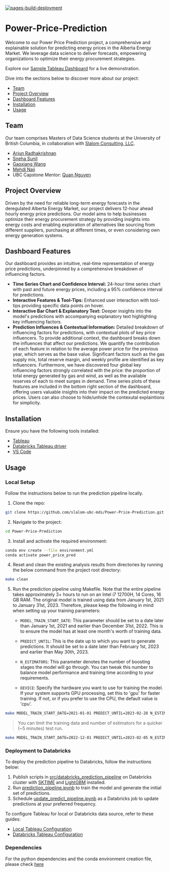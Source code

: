 [![pages-build-deployment](https://github.com/slalom-ubc-mds/Power-Price-Prediction/actions/workflows/pages/pages-build-deployment/badge.svg)](https://github.com/slalom-ubc-mds/Power-Price-Prediction/actions/workflows/pages/pages-build-deployment)

# Power-Price-Prediction

Welcome to our Power Price Prediction project, a comprehensive and explainable solution for predicting energy prices in the Alberta Energy Market. We leverage data science to deliver forecasts, empowering organizations to optimize their energy procurement strategies.

Explore our [Sample Tableau Dashboard](https://public.tableau.com/app/profile/gaoxiang.wang8077/viz/AESOVersion6_0/PredictedDash?publish=yes) for a live demonstration.

Dive into the sections below to discover more about our project:

- [Team](#team)
- [Project Overview](#project-overview)
- [Dashboard Features](#dashboard-features)
- [Installation](#installation)
- [Usage](#usage)

## Team

Our team comprises Masters of Data Science students at the University of British Columbia, in collaboration with [Slalom Consulting, LLC](https://www.slalom.com/).

- [Arjun Radhakrishnan](https://github.com/rkrishnan-arjun)
- [Sneha Sunil](https://github.com/snesunil)
- [Gaoxiang Wang](https://github.com/louiewang820)
- [Mehdi Naji](https://github.com/mehdi-naji)
- UBC Capstone Mentor: [Quan Nguyen](https://github.com/quan3010)

## Project Overview

Driven by the need for reliable long-term energy forecasts in the deregulated Alberta Energy Market, our project delivers 12-hour ahead hourly energy price predictions. Our model aims to help businesses optimize their energy procurement strategy by providing insights into energy costs and enabling exploration of alternatives like sourcing from different suppliers, purchasing at different times, or even considering own energy generation systems.

## Dashboard Features

Our dashboard provides an intuitive, real-time representation of energy price predictions, underpinned by a comprehensive breakdown of influencing factors.

- **Time Series Chart and Confidence Interval:** 24-hour time series chart with past and future energy prices, including a 95% confidence interval for predictions.
- **Interactive Features & Tool-Tips:** Enhanced user interaction with tool-tips providing specific data points on hover.
- **Interactive Bar Chart & Explanatory Text:** Deeper insights into the model's predictions with accompanying explanatory text highlighting key influencing factors.
- **Prediction Influences & Contextual Information:** Detailed breakdown of influencing factors for predictions, with contextual plots of key price influencers. To provide additional context, the dashboard breaks down the influences that affect our predictions. We quantify the contribution of each feature in relation to the average power price for the previous year, which serves as the base value. Significant factors such as the gas supply mix, total reserve margin, and weekly profile are identified as key influencers. Furthermore, we have discovered four global key influencing factors strongly correlated with the price: the proportion of total energy generated by gas and wind, as well as the available reserves of each to meet surges in demand. Time series plots of these features are included in the bottom right section of the dashboard, offering users valuable insights into their impact on the predicted energy prices. Users can also choose to hide/unhide the contexutal explaintions for simplicity.

## Installation

Ensure you have the following tools installed:

- [Tableau](https://www.tableau.com/)
- [Databricks Tableau driver](https://www.databricks.com/spark/odbc-drivers-download?_gl=1*wbycmt*_gcl_au*MTExNDA4MjAzOC4xNjg1Mzg0MjQw&_ga=2.190062569.311368728.1687321881-777036860.1685384240)
- [VS Code](https://code.visualstudio.com/)

## Usage

### Local Setup

Follow the instructions below to run the prediction pipeline locally.

1. Clone the repo:

```bash
git clone https://github.com/slalom-ubc-mds/Power-Price-Prediction.git
```

2. Navigate to the project:

```bash
cd Power-Price-Prediction
```

3. Install and activate the required environment:

```bash
conda env create --file environment.yml
conda activate power_price_pred
```

4. Reset and clean the existing analysis results from directories by running the below command from the project root directory:

```bash
make clean
```

5. Run the prediction pipeline using Makefile. Note that the entire pipeline takes approximately 3+ hours to run on an Intel i7 12700H, 14 Cores, 16 GB RAM. The original model is trained using data from January 1st, 2021 to January 31st, 2023. Therefore, please keep the following in mind when setting up your training parameters:

    - `MODEL_TRAIN_START_DATE`: This parameter should be set to a date later than January 1st, 2021 and earlier than December 31st, 2022. This is to ensure the model has at least one month's worth of training data.

    - `PREDICT_UNTIL`: This is the date up to which you want to generate predictions. It should be set to a date later than February 1st, 2023 and earlier than May 30th, 2023.

    - `N_ESTIMATORS`: This parameter denotes the number of boosting stages the model will go through. You can tweak this number to balance model performance and training time according to your requirements.

    - `DEVICE`: Specify the hardware you want to use for training the model. If your system supports GPU processing, set this to 'gpu' for faster training. If not, or if you prefer to use the CPU, the default value is 'cpu'.

```bash
make MODEL_TRAIN_START_DATE=2021-01-01 PREDICT_UNTIL=2023-02-28 N_ESTIMATORS=1000 DEVICE=cpu
```

> You can limit the training data and number of estimators for a quicker (~5 minutes) test run.

```bash
make MODEL_TRAIN_START_DATE=2022-12-01 PREDICT_UNTIL=2023-02-05 N_ESTIMATORS=1 DEVICE=cpu
```

### Deployment to Databricks

To deploy the prediction pipeline to Databricks, follow the instructions below:

1. Publish scripts in [src/databricks_prediction_pipeline](https://github.com/slalom-ubc-mds/Power-Price-Prediction/tree/main/src/databricks_prediction_pipeline) on Databricks cluster with [SKTIME](https://www.sktime.net/en/latest/installation.html) and [LightGBM](https://lightgbm.readthedocs.io/en/latest/Installation-Guide.html) installed.
2. Run [prediction_pipeline.ipynb](https://github.com/slalom-ubc-mds/Power-Price-Prediction/blob/main/src/databricks_prediction_pipeline/prediction_pipeline.ipynb) to train the model and generate the initial set of predictions.
3. Schedule [update_predict_pipeline.ipynb](https://github.com/slalom-ubc-mds/Power-Price-Prediction/blob/main/src/databricks_prediction_pipeline/update_predict_pipeline.ipynb) as a Databricks job to update predictions at your preferred frequency.

To configure Tableau for local or Databricks data source, refer to these guides:

- [Local Tableau Configuration](https://github.com/slalom-ubc-mds/Power-Price-Prediction/blob/main/Tableau_ReadME.md#connect-tableau-with-local-files)
- [Databricks Tableau Configuration](https://github.com/slalom-ubc-mds/Power-Price-Prediction/blob/main/Tableau_ReadME.md#connect-tableau-with-databricks)

### Dependencies

For the python dependencies and the conda environment creation file, please check [here](https://github.com/slalom-ubc-mds/Power-Price-Prediction/blob/main/environment.yml)
